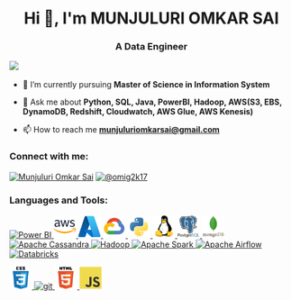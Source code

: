 <h1 align="center">Hi 👋, I'm MUNJULURI OMKAR SAI</h1>
<h3 align="center">A Data Engineer</h3>
<a >
    <img src="https://komarev.com/ghpvc/?username=OMKARSAI-M&style=for-the-badge&color=brightgreen">
</a>

- 🌱 I’m currently pursuing **Master of Science in Information System**

- 💬 Ask me about <strong>Python, SQL, Java, PowerBI, Hadoop, AWS(S3, EBS, DynamoDB, Redshift, Cloudwatch, AWS Glue, AWS Kenesis)</strong>

- 📫 How to reach me **munjuluriomkarsai@gmail.com**

<h3 align="left">Connect with me:</h3>
<p align="left">
<!--<a href="https://twitter.com/@omkarsai" target="blank"><img align="center" src="https://raw.githubusercontent.com/rahuldkjain/github-profile-readme-generator/master/src/images/icons/Social/twitter.svg" alt="@omkarsai01" height="30" width="40" /></a>-->
<a href="https://linkedin.com/in/munjuluri omkar sai" target="blank"><img align="center" src="https://raw.githubusercontent.com/rahuldkjain/github-profile-readme-generator/master/src/images/icons/Social/linked-in-alt.svg" alt="Munjuluri Omkar Sai" height="30" width="40" /></a>
<a href="https://www.hackerrank.com/@omig2k17" target="blank"><img align="center" src="https://raw.githubusercontent.com/rahuldkjain/github-profile-readme-generator/master/src/images/icons/Social/hackerrank.svg" alt="@omig2k17" height="30" width="40" /></a>
</p>

<h3 align="left">Languages and Tools:</h3>
<p align="left"><!-- <a href="https://www.arduino.cc/" target="_blank" rel="noreferrer"> <img src="https://cdn.worldvectorlogo.com/logos/arduino-1.svg" alt="arduino" width="40" height="40"/> </a> <a href="https://getbootstrap.com" target="_blank" rel="noreferrer"> <img src="https://raw.githubusercontent.com/devicons/devicon/master/icons/bootstrap/bootstrap-plain-wordmark.svg" alt="bootstrap" width="40" height="40"/> </a><a href="https://www.cprogramming.com/" target="_blank" rel="noreferrer"> <img src="https://raw.githubusercontent.com/devicons/devicon/master/icons/c/c-original.svg" alt="c" width="40" height="40"/> </a>--> <!-- Power BI -->
<a href="https://powerbi.microsoft.com/" target="_blank" rel="noreferrer">
  <img src="https://raw.githubusercontent.com/microsoft/PowerBI-Icons/master/SVG/Desktop.svg" alt="Power BI" width="40" height="40"/>
</a>

<!-- AWS -->
<a href="https://aws.amazon.com/" target="_blank" rel="noreferrer">
  <img src="https://raw.githubusercontent.com/devicons/devicon/master/icons/amazonwebservices/amazonwebservices-original-wordmark.svg" alt="AWS" width="40" height="40"/>
</a>

<!-- Azure -->
<a href="https://azure.microsoft.com/" target="_blank" rel="noreferrer">
  <img src="https://raw.githubusercontent.com/devicons/devicon/master/icons/azure/azure-original.svg" alt="Azure" width="40" height="40"/>
</a>

<!-- Google Cloud Platform -->
<a href="https://cloud.google.com/" target="_blank" rel="noreferrer">
  <img src="https://raw.githubusercontent.com/devicons/devicon/master/icons/googlecloud/googlecloud-original.svg" alt="Google Cloud Platform" width="40" height="40"/>
</a>
<a href="https://www.python.org" target="_blank" rel="noreferrer"> <img src="https://raw.githubusercontent.com/devicons/devicon/master/icons/python/python-original.svg" alt="python" width="40" height="40"/> </a> 
<a href="https://www.linux.org/" target="_blank" rel="noreferrer"> <img src="https://raw.githubusercontent.com/devicons/devicon/master/icons/linux/linux-original.svg" alt="linux" width="40" height="40"/> </a> 
<!-- PostgreSQL -->
<a href="https://www.postgresql.org/" target="_blank" rel="noreferrer">
  <img src="https://raw.githubusercontent.com/devicons/devicon/master/icons/postgresql/postgresql-original-wordmark.svg" alt="PostgreSQL" width="40" height="40"/>
</a>

<!-- MongoDB -->
<a href="https://www.mongodb.com/" target="_blank" rel="noreferrer">
  <img src="https://raw.githubusercontent.com/devicons/devicon/master/icons/mongodb/mongodb-original-wordmark.svg" alt="MongoDB" width="40" height="40"/>
</a>

<!-- Apache Cassandra -->
<a href="https://cassandra.apache.org/" target="_blank" rel="noreferrer">
  <img src="https://upload.wikimedia.org/wikipedia/commons/5/5e/Cassandra_logo.svg" alt="Apache Cassandra" width="40" height="40"/>
</a>

<!-- Apache Hadoop -->
<a href="https://hadoop.apache.org/" target="_blank" rel="noreferrer">
  <img src="https://upload.wikimedia.org/wikipedia/commons/3/38/Hadoop_logo_new.svg" alt="Hadoop" width="40" height="40"/>
</a>

<!-- Apache Spark -->
<a href="https://spark.apache.org/" target="_blank" rel="noreferrer">
  <img src="https://upload.wikimedia.org/wikipedia/commons/f/f3/Apache_Spark_logo.svg" alt="Apache Spark" width="40" height="40"/>
</a>

<!-- Apache Airflow -->
<a href="https://airflow.apache.org/" target="_blank" rel="noreferrer">
  <img src="https://upload.wikimedia.org/wikipedia/commons/d/de/AirflowLogo.png" alt="Apache Airflow" width="40" height="40"/>
</a>

<!-- Databricks -->
<a href="https://www.databricks.com/" target="_blank" rel="noreferrer">
  <img src="https://databricks.com/wp-content/uploads/2021/10/db-nav-logo.svg" alt="Databricks" width="40" height="40"/>
</a>

<a href="https://www.w3schools.com/css/" target="_blank" rel="noreferrer"> <img src="https://raw.githubusercontent.com/devicons/devicon/master/icons/css3/css3-original-wordmark.svg" alt="css3" width="40" height="40"/> </a> 
<a href="https://git-scm.com/" target="_blank" rel="noreferrer"> <img src="https://www.vectorlogo.zone/logos/git-scm/git-scm-icon.svg" alt="git" width="40" height="40"/> </a> 
<a href="https://www.w3.org/html/" target="_blank" rel="noreferrer"> <img src="https://raw.githubusercontent.com/devicons/devicon/master/icons/html5/html5-original-wordmark.svg" alt="html5" width="40" height="40"/> </a> 
<a href="https://developer.mozilla.org/en-US/docs/Web/JavaScript" target="_blank" rel="noreferrer"> <img src="https://raw.githubusercontent.com/devicons/devicon/master/icons/javascript/javascript-original.svg" alt="javascript" width="40" height="40"/> </a> </p>
